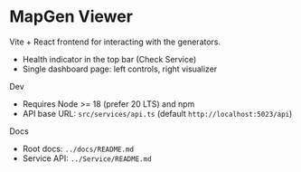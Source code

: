 # MapGen Viewer

Vite + React frontend for interacting with the generators.

- Health indicator in the top bar (Check Service)
- Single dashboard page: left controls, right visualizer

Dev

- Requires Node >= 18 (prefer 20 LTS) and npm
- API base URL: `src/services/api.ts` (default `http://localhost:5023/api`)

Docs

- Root docs: `../docs/README.md`
- Service API: `../Service/README.md`
